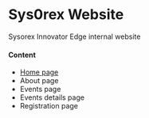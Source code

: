 # Sys0rex Website

Sysorex Innovator Edge internal website

#### Content

- [Home page](https://www.sysorexworld.com)
- About page
- Events page
- Events details page
- Registration page
